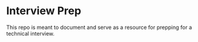 # Interview Prep

This repo is meant to document and serve as a resource for prepping for a technical interview.

